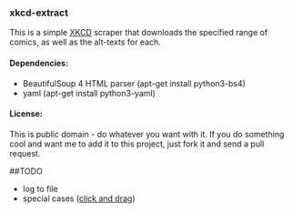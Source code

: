### xkcd-extract

This is a simple [XKCD](http://xkcd.com) scraper that downloads the specified range of comics, as well as the alt-texts for each.

#### Dependencies:

* BeautifulSoup 4 HTML parser (apt-get install python3-bs4)
* yaml (apt-get install python3-yaml)


#### License:
This is public domain - do whatever you want with it. If you do something cool and want me to add it to this project, just fork it and send a pull request.

##TODO
* log to file
* special cases ([click and drag](http://xkcd.com/1110/))

